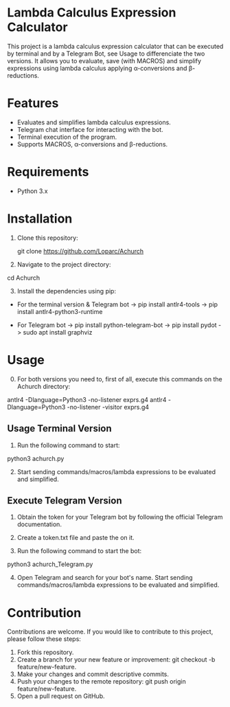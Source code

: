 # Lambda Calculus Expression Calculator

This project is a lambda calculus expression calculator that can be executed by terminal and by a Telegram Bot, see Usage to differenciate the two versions. It allows you to evaluate, save (with MACROS) and simplify expressions using lambda calculus applying α-conversions and β-reductions.


# Features

- Evaluates and simplifies lambda calculus expressions.
- Telegram chat interface for interacting with the bot.
- Terminal execution of the program.
- Supports MACROS, α-conversions and β-reductions.


# Requirements

- Python 3.x


# Installation

1. Clone this repository:

   git clone https://github.com/Loparc/Achurch


2. Navigate to the project directory:

cd Achurch

3. Install the dependencies using pip:

- For the terminal version & Telegram bot
-> pip install antlr4-tools
-> pip install antlr4-python3-runtime

- For Telegram bot
-> pip install python-telegram-bot
-> pip install pydot
-> sudo apt install graphviz


# Usage

0. For both versions you need to, first of all, execute this commands on the Achurch directory:

antlr4 -Dlanguage=Python3 -no-listener exprs.g4
antlr4 -Dlanguage=Python3 -no-listener -visitor exprs.g4

## Usage Terminal Version

1. Run the following command to start:

python3 achurch.py

2. Start sending commands/macros/lambda expressions to be evaluated and simplified.

## Execute Telegram Version

1. Obtain the token for your Telegram bot by following the official Telegram documentation.

2. Create a token.txt file and paste the <TOKEN> on it.

3. Run the following command to start the bot:

python3 achurch_Telegram.py

4. Open Telegram and search for your bot's name. Start sending commands/macros/lambda expressions to be evaluated and simplified.


# Contribution
Contributions are welcome. If you would like to contribute to this project, please follow these steps:

1. Fork this repository.
2. Create a branch for your new feature or improvement: git checkout -b feature/new-feature.
3. Make your changes and commit descriptive commits.
4. Push your changes to the remote repository: git push origin feature/new-feature.
5. Open a pull request on GitHub.